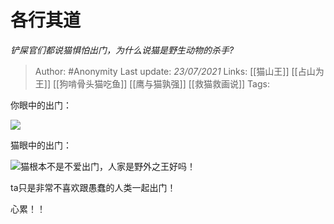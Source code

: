# 各行其道
*铲屎官们都说猫惧怕出门，为什么说猫是野生动物的杀手?*

> Author: #Anonymity
> Last update: *23/07/2021* 
> Links: [[猫山王]]  [[占山为王]] [[狗啃骨头猫吃鱼]] [[鹰与猫孰强]] [[救猫救画说]]
> Tags:  
 

 
你眼中的出门：

![](https://pic4.zhimg.com/50/v2-3c7547dfb3002e69bcddb9167eb590a9_hd.jpg?source=1940ef5c)  


猫眼中的出门：

![](https://pic4.zhimg.com/50/v2-8d9042aa08bdc3ee8d93c2bf7d0447e3_hd.jpg?source=1940ef5c)猫根本不是不爱出门，人家是野外之王好吗！

ta只是非常不喜欢跟愚蠢的人类一起出门！

心累！！



